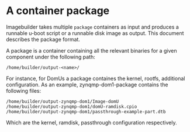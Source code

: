 # A container package

Imagebuilder takes multiple `package` containers as input and produces a
runnable u-boot script or a runnable disk image as output. This document
describes the package format.

A package is a container containing all the relevant binaries for a
given component under the following path:

```
/home/builder/output-<name>/
```

For instance, for DomUs a package containes the kernel, rootfs,
additional configuration. As an example, zynqmp-dom1-package contains
the following files:

```
/home/builder/output-zynqmp-dom1/Image-domU
/home/builder/output-zynqmp-dom1/domU-ramdisk.cpio
/home/builder/output-zynqmp-dom1/passthrough-example-part.dtb
```

Which are the kernel, ramdisk, passthrough configuration respectively.
